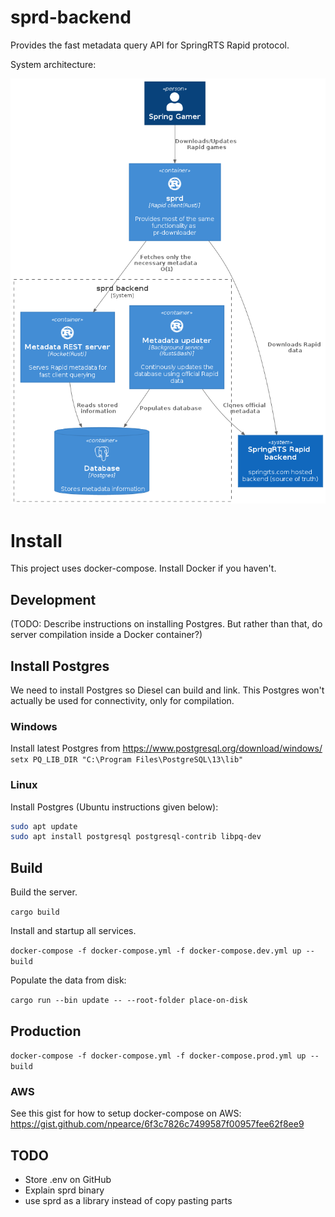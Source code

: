 # sprd-backend

Provides the fast metadata query API for SpringRTS Rapid protocol.

System architecture:

![System architecture](./docs/Backend%20System.png)


# Install


This project uses docker-compose. Install Docker if you haven't.

## Development

(TODO: Describe instructions on installing Postgres. But rather than that, do server compilation inside a Docker container?)

## Install Postgres

We need to install Postgres so Diesel can build and link. This Postgres won't actually be used for connectivity, only for compilation.

### Windows

Install latest Postgres from https://www.postgresql.org/download/windows/
`setx PQ_LIB_DIR "C:\Program Files\PostgreSQL\13\lib"`

### Linux

Install Postgres (Ubuntu instructions given below):

```bash
sudo apt update
sudo apt install postgresql postgresql-contrib libpq-dev
```

## Build

Build the server.

`cargo build`

Install and startup all services.

`docker-compose -f docker-compose.yml -f docker-compose.dev.yml up --build`

Populate the data from disk:

`cargo run --bin update -- --root-folder place-on-disk`

## Production

`docker-compose -f docker-compose.yml -f docker-compose.prod.yml up --build`

### AWS

See this gist for how to setup docker-compose on AWS: https://gist.github.com/npearce/6f3c7826c7499587f00957fee62f8ee9

## TODO
- Store .env on GitHub
- Explain sprd binary
- use sprd as a library instead of copy pasting parts


<!-- OLD:

## Setup DB

```
sudo apt update
sudo apt install postgresql postgresql-contrib libpq-dev
```

```
sudo -u postgres createuser --interactive
sudo -u postgres createdb spm
``` -->